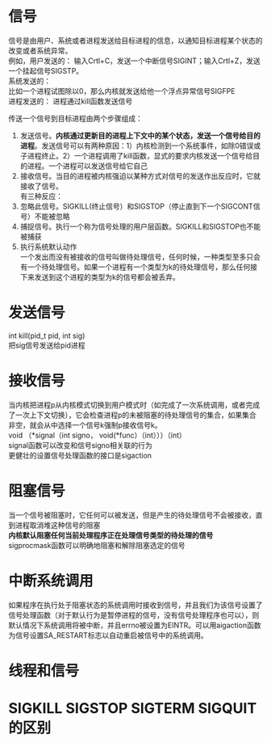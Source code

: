 # 信号
信号是由用户、系统或者进程发送给目标进程的信息，以通知目标进程某个状态的改变或者系统异常。  
例如，用户发送的：
输入Crtl+C，发送一个中断信号SIGINT；输入Crtl+Z，发送一个挂起信号SIGSTP。    
系统发送的：  
比如一个进程试图除以0，那么内核就发送给他一个浮点异常信号SIGFPE  
进程发送的：
进程通过kill函数发送信号

传送一个信号到目标进程由两个步骤组成：
1. 发送信号。**内核通过更新目的进程上下文中的某个状态，发送一个信号给目的进程**。发送信号可以有两种原因：1）内核检测到一个系统事件，如除0错误或子进程终止。2）一个进程调用了kill函数，显式的要求内核发送一个信号给目的进程。一个进程可以发送信号给它自己  
2. 接收信号。当目的进程被内核强迫以某种方式对信号的发送作出反应时，它就接收了信号。  
有三种反应：  
1. 忽略此信号。SIGKILL(终止信号）和SIGSTOP（停止直到下一个SIGCONT信号）不能被忽略  
2. 捕捉信号。执行一个称为信号处理的用户层函数。SIGKILL和SIGSTOP也不能被捕获  
3. 执行系统默认动作  
一个发出而没有被接收的信号叫做待处理信号，任何时候，一种类型至多只会有一个待处理信号。如果一个进程有一个类型为k的待处理信号，那么任何接下来发送到这个进程的类型为k的信号都会被丢弃。  

# 发送信号  
int kill(pid_t pid, int sig)  
把sig信号发送给pid进程  

# 接收信号  
当内核把进程p从内核模式切换到用户模式时（如完成了一次系统调用，或者完成了一次上下文切换），它会检查进程p的未被阻塞的待处理信号的集合，如果集合非空，就会从中选择一个信号k强制p接收信号k。  
void （*signal（int signo， void(*func）（int）））（int）  
signal函数可以改变和信号signo相关联的行为  
更健壮的设置信号处理函数的接口是sigaction  

# 阻塞信号  
当一个信号被阻塞时，它任何可以被发送，但是产生的待处理信号不会被接收，直到进程取消堆这种信号的阻塞  
**内核默认阻塞任何当前处理程序正在处理信号类型的待处理的信号**  
sigprocmask函数可以明确地阻塞和解除阻塞选定的信号  

# 中断系统调用  
如果程序在执行处于阻塞状态的系统调用时接收到信号，并且我们为该信号设置了信号处理函数（对于默认行为是暂停进程的信号，没有信号处理程序也可以），则默认情况下系统调用将被中断，并且errno被设置为EINTR。可以用aigaction函数为信号设置SA_RESTART标志以自动重启被信号中的系统调用。


# 线程和信号

# SIGKILL SIGSTOP SIGTERM SIGQUIT的区别  